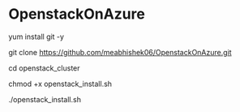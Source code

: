 # OpenstackOnAzure

yum install git -y

git clone https://github.com/meabhishek06/OpenstackOnAzure.git

cd openstack_cluster

chmod +x openstack_install.sh

./openstack_install.sh
